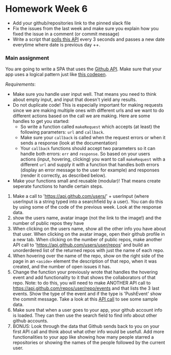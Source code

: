 # Homework Week 6
- Add your github/repositories link to the pinned slack file
- Fix the issues from the last week and make sure you explain how you fixed the issue in a comment (or commit message)
- Write a script that [polls this API](https://sunrise-sunset.org/api) every 3 seconds and passes a new date everytime where date is previous day ++.

### Main assignment
You are going to write a SPA that uses the [Github API](https://developer.github.com/guides/getting-started/). Make sure that your app uses a logical pattern just like [this codepen](http://codepen.io/Razpudding/pen/MmVpeW).

_Requirements_:
- Make sure you handle user input well. That means you need to think about empty input, and input that doesn't yield any results.
- Do not duplicate code! This is especially important for making requests since we are making multiple ones with different urls and we want to do different actions based on the call we are making. Here are some handles to get you started:
  - So write a function called `makeRequest` which accepts (at least) the following parameters: `url` and `callback`.
  - Make sure your `callback` is called when the request errors or when it sends a response (look at the documentation)
  - Your `callback` functions should accept two parameters so it can handle both errors: `err` and `response`.
  So based on your users actions (input, hovering, clicking) you want to call `makeRequest` with a different `url` and supply it with a function that handles both errors (display an error message to the user for example) and responses (render it correctly, as described below). 
 - Make your functions small and reusable (modular)! That means create seperate functions to handle certain steps. 
  
1. Make a call to 'https://api.github.com/users/' + userInput (where userInput is a string typed into a searchfield by a user). You can do this by using some of the code of the previous week. Look at the response data.
2. show the users name, avatar image (not the link to the image!) and the number of public repos they have
3. When clicking on the users name, show all the other info you have about that user. When clicking on the avatar image, open their github profile in a new tab. When clicking on the number of public repos, make another API call to 'https://api.github.com/users/user/repos' and build an unorderdered list of the returned repos with just the name of each repo.
4. When hovering over the name of the repo, show on the right side of the page in an `<aside>` element the description of that repo, when it was created, and the number of open issues it has.
5. Change the function your previously wrote that handles the hovering event and add functionality to it that shows the collaborators of that repo. Note: to do this, you will need to make ANOTHER API call to https://api.github.com/repos/user/repo/events and that lists the 3 last events. Show the type of the event and if the type is 'PushEvent' show the commit message. Take a look at this [API call](https://api.github.com/repos/Razpudding/realtime-slack/events) to see some sample data.
6. Make sure that when a user goes to your app, your github account info is loaded. They can then use the search field to find info about other github accounts.
7. BONUS: Look through the data that Github sends back to you on your first API call and think about what other info would be usefull. Add more functionalities to your app like showing how many people starred a repositories or showing the names of the people followed by the current user.
